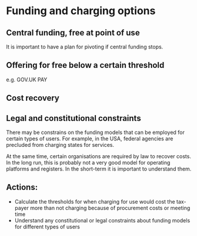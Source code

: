<!-- TITLE: Funding & charging options-->

# Funding and charging options

## Central funding, free at point of use

It is important to have a plan for pivoting if central funding stops.

## Offering for free below a certain threshold

e.g. GOV.UK PAY

## Cost recovery


## Legal and constitutional constraints

There may be constrains on the funding models that can be employed for certain types of users. For example, in the USA, federal agencies are precluded from charging states for services.

At the same time, certain organisations are required by law to recover costs. In the long run, this is probably not a very good model for operating platforms and registers. In the short-term it is important to understand them.


## Actions:

* Calculate the thresholds for when charging for use would cost the tax-payer more than not charging because of procurement costs or meeting time
* Understand any constitutional or legal constraints about funding models for different types of users
